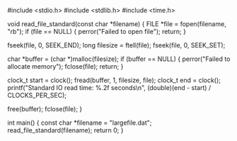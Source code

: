 #include <stdio.h>
#include <stdlib.h>
#include <time.h>

void read_file_standard(const char *filename) {
    FILE *file = fopen(filename, "rb");
    if (file == NULL) {
        perror("Failed to open file");
        return;
    }

fseek(file, 0, SEEK_END);
    long filesize = ftell(file);
    fseek(file, 0, SEEK_SET);

char *buffer = (char *)malloc(filesize);
    if (buffer == NULL) {
        perror("Failed to allocate memory");
        fclose(file);
        return;
    }

clock_t start = clock();
    fread(buffer, 1, filesize, file);
    clock_t end = clock();
    printf("Standard IO read time: %.2f seconds\n", (double)(end - start) / CLOCKS_PER_SEC);

free(buffer);
    fclose(file);
}

int main() {
    const char *filename = "largefile.dat";
    read_file_standard(filename);
    return 0;
}
